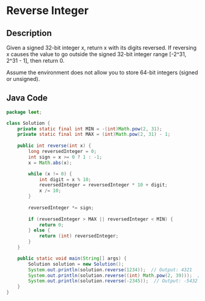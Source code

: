 # Reverse Integer

## Description
Given a signed 32-bit integer x, return x with its digits reversed. If reversing x causes the value to go outside the signed 32-bit integer range [-2^31, 2^31 - 1], then return 0.

Assume the environment does not allow you to store 64-bit integers (signed or unsigned).

## Java Code
```java
package leet;

class Solution {
    private static final int MIN = -(int)Math.pow(2, 31);
    private static final int MAX = (int)Math.pow(2, 31) - 1;
    
    public int reverse(int x) {
        long reversedInteger = 0;
        int sign = x >= 0 ? 1 : -1;
        x = Math.abs(x);

        while (x != 0) {
            int digit = x % 10;
            reversedInteger = reversedInteger * 10 + digit;
            x /= 10;
        }
        
        reversedInteger *= sign;
        
        if (reversedInteger > MAX || reversedInteger < MIN) {
            return 0;
        } else {
            return (int) reversedInteger;
        }
    }

    public static void main(String[] args) {
        Solution solution = new Solution();
        System.out.println(solution.reverse(1234));  // Output: 4321
        System.out.println(solution.reverse((int) Math.pow(2, 39)));  // Output: 0
        System.out.println(solution.reverse(-2345));  // Output: -5432
    }
}
